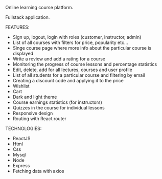 Online learning course platform.

Fullstack application.

FEATURES:
- Sign up, logout, login with roles (customer, instructor, admin)
- List of all courses with filters for price, popularity etc...
- Singe course page where more info about the particular course is displayed
- Write a review and add a rating for a course
- Monitoring the progress of course lessons and percentage statistics
- Edit, delete, add for all lectures, courses and user profile
- List of all students for a particular course and filtering by email
- Creating a discount code and applying it to the price
- Wishlist
- Cart
- Dark and light theme
- Course earnings statistics (for instructors)
- Quizzes in the course for individual lessons
- Responsive design
- Routing with React router

TECHNOLOGIES:
- ReactJS
- Html
- Css
- Mysql
- Node
- Express
- Fetching data with axios
